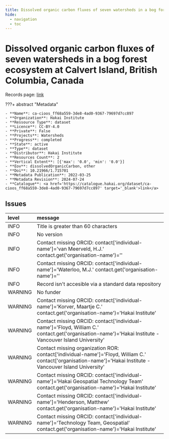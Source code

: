```yaml
---
title: Dissolved organic carbon fluxes of seven watersheds in a bog forest ecosystem at Calvert Island, British Columbia, Canada
hide:
  - navigation
  - toc
---
```


# Dissolved organic carbon fluxes of seven watersheds in a bog forest ecosystem at Calvert Island, British Columbia, Canada

Records page: <a href='https://catalogue.hakai.org/dataset/ca-cioos_ff68a559-3de8-4ad0-9367-79697d7cc897' target='_blank'>link</a>

???+ abstract "Metadata"

    - **Name**: ca-cioos_ff68a559-3de8-4ad0-9367-79697d7cc897 
    - **Organization**: Hakai Institute 
    - **Ressource Type**: dataset 
    - **Licence**: CC-BY-4.0 
    - **Private**: False 
    - **Projects**: Watersheds 
    - **Progress**: completed 
    - **State**: active 
    - **Type**: dataset 
    - **Distributor**: Hakai Institute 
    - **Resources Count**: 2 
    - **Vertical Extent**: [{'max': '0.0', 'min': '0.0'}] 
    - **Eov**: dissolvedOrganicCarbon, other 
    - **Doi**: 10.21966/1.715701 
    - **Metadata Publication**: 2022-03-25 
    - **Metadata Revision**: 2024-07-24 
    - **Catalogue**: <a href='https://catalogue.hakai.org/dataset/ca-cioos_ff68a559-3de8-4ad0-9367-79697d7cc897' target='_blank'>link</a> 

<div id='map'></div>




## Issues
| level   | message                                                                                                                                                        |
|:--------|:---------------------------------------------------------------------------------------------------------------------------------------------------------------|
| INFO    | Title is greater than 60 characters                                                                                                                            |
| INFO    | No version                                                                                                                                                     |
| INFO    | Contact missing ORCID: contact['individual-name']='van Meerveld, H.J.' contact.get('organisation-name')=''                                                     |
| INFO    | Contact missing ORCID: contact['individual-name']='Waterloo, M.J.' contact.get('organisation-name')=''                                                         |
| INFO    | Record isn't accesible via a standard data repository                                                                                                          |
| WARNING | No funder                                                                                                                                                      |
| WARNING | Contact missing ORCID: contact['individual-name']='Korver, Maartje C.' contact.get('organisation-name')='Hakai Institute'                                      |
| WARNING | Contact missing ORCID: contact['individual-name']='Floyd, William C.' contact.get('organisation-name')='Hakai Institute - Vancouver Island University'         |
| WARNING | Contact missing organization ROR:  contact['individual-name']='Floyd, William C.' contact['organisation-name']='Hakai Institute - Vancouver Island University' |
| WARNING | Contact missing ORCID: contact['individual-name']='Hakai Geospatial Technology Team' contact.get('organisation-name')='Hakai Institute'                        |
| WARNING | Contact missing ORCID: contact['individual-name']='Henderson, Matthew' contact.get('organisation-name')='Hakai Institute'                                      |
| WARNING | Contact missing ORCID: contact['individual-name']='Technology Team, Geospatial' contact.get('organisation-name')='Hakai Institute'                             |


<script>
   document.addEventListener("DOMContentLoaded", function() {
    var map = L.map('map').setView([51.505, -125.09], 5);
    L.tileLayer('https://tile.openstreetmap.org/{z}/{x}/{y}.png', {
        maxZoom: 19,
        attribution: '&copy; <a href="http://www.openstreetmap.org/copyright">OpenStreetMap</a>'
    }).addTo(map);
    var geojsonFeature = {
        "type": "Feature",
        "properties": {
            "name" : "Dissolved organic carbon fluxes of seven watersheds in a bog forest ecosystem at Calvert Island, British Columbia, Canada"
        },
        "geometry": {'type': 'Polygon', 'coordinates': [[[-128.17701209, 51.62096599], [-127.92157996, 51.62096599], [-127.92157996, 51.73507366], [-128.17701209, 51.73507366], [-128.17701209, 51.62096599]]]}
    }
    L.geoJSON(geojsonFeature).addTo(map);
   })
</script>